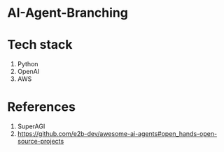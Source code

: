 # AI-Agent-Branching

# Tech stack
1. Python
2. OpenAI
3. AWS


# References
1. SuperAGI
2. https://github.com/e2b-dev/awesome-ai-agents#open_hands-open-source-projects
